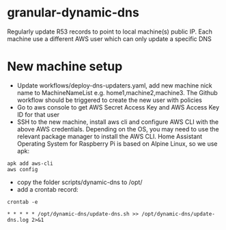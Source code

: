 # granular-dynamic-dns
Regularly update R53 records to point to local machine(s) public IP. Each machine use a different AWS user which can only update a specific DNS


# New machine setup
- Update workflows/deploy-dns-updaters.yaml, add new machine nick name to MachineNameList e.g. home1,machine2,machine3. The Github workflow should be triggered to create the new user with policies
- Go to aws console to get AWS Secret Access Key and AWS Access Key ID for that user
- SSH to the new machine, install aws cli and configure AWS CLI with the above AWS credentials. Depending on the OS, you may need to use the relevant package manager to install the AWS CLI. Home Assistant Operating System for Raspberry Pi is based on Alpine Linux, so we use apk:

```
apk add aws-cli
aws config
```

- copy the folder scripts/dynamic-dns to /opt/
- add a crontab record:

```
crontab -e

* * * * * /opt/dynamic-dns/update-dns.sh >> /opt/dynamic-dns/update-dns.log 2>&1
```
